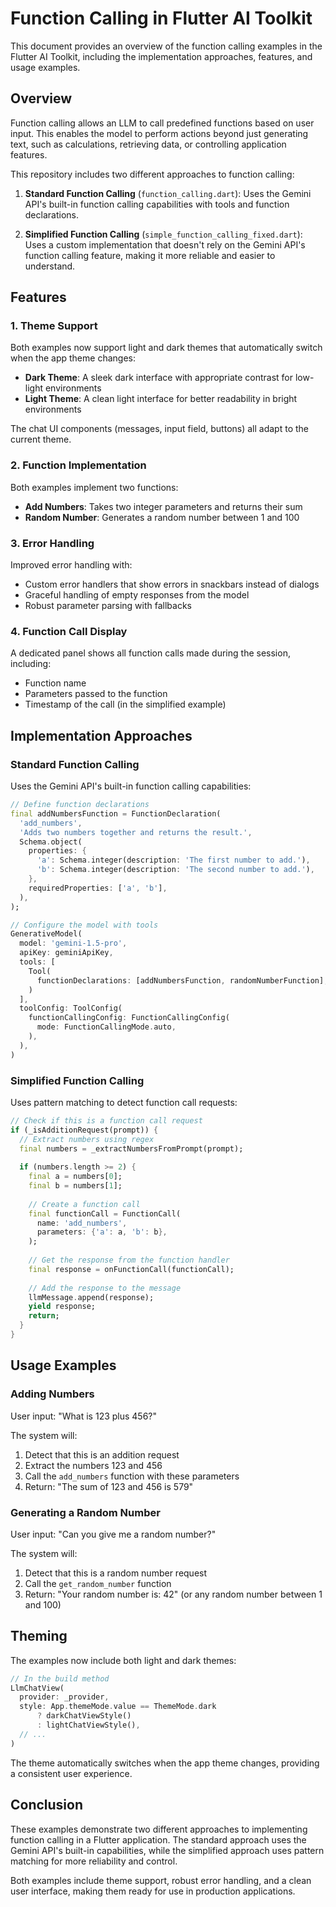 # Function Calling in Flutter AI Toolkit

This document provides an overview of the function calling examples in the Flutter AI Toolkit, including the implementation approaches, features, and usage examples.

## Overview

Function calling allows an LLM to call predefined functions based on user input. This enables the model to perform actions beyond just generating text, such as calculations, retrieving data, or controlling application features.

This repository includes two different approaches to function calling:

1. **Standard Function Calling** (`function_calling.dart`): Uses the Gemini API's built-in function calling capabilities with tools and function declarations.

2. **Simplified Function Calling** (`simple_function_calling_fixed.dart`): Uses a custom implementation that doesn't rely on the Gemini API's function calling feature, making it more reliable and easier to understand.

## Features

### 1. Theme Support

Both examples now support light and dark themes that automatically switch when the app theme changes:

- **Dark Theme**: A sleek dark interface with appropriate contrast for low-light environments
- **Light Theme**: A clean light interface for better readability in bright environments

The chat UI components (messages, input field, buttons) all adapt to the current theme.

### 2. Function Implementation

Both examples implement two functions:

- **Add Numbers**: Takes two integer parameters and returns their sum
- **Random Number**: Generates a random number between 1 and 100

### 3. Error Handling

Improved error handling with:

- Custom error handlers that show errors in snackbars instead of dialogs
- Graceful handling of empty responses from the model
- Robust parameter parsing with fallbacks

### 4. Function Call Display

A dedicated panel shows all function calls made during the session, including:

- Function name
- Parameters passed to the function
- Timestamp of the call (in the simplified example)

## Implementation Approaches

### Standard Function Calling

Uses the Gemini API's built-in function calling capabilities:

```dart
// Define function declarations
final addNumbersFunction = FunctionDeclaration(
  'add_numbers',
  'Adds two numbers together and returns the result.',
  Schema.object(
    properties: {
      'a': Schema.integer(description: 'The first number to add.'),
      'b': Schema.integer(description: 'The second number to add.'),
    },
    requiredProperties: ['a', 'b'],
  ),
);

// Configure the model with tools
GenerativeModel(
  model: 'gemini-1.5-pro',
  apiKey: geminiApiKey,
  tools: [
    Tool(
      functionDeclarations: [addNumbersFunction, randomNumberFunction],
    )
  ],
  toolConfig: ToolConfig(
    functionCallingConfig: FunctionCallingConfig(
      mode: FunctionCallingMode.auto,
    ),
  ),
)
```

### Simplified Function Calling

Uses pattern matching to detect function call requests:

```dart
// Check if this is a function call request
if (_isAdditionRequest(prompt)) {
  // Extract numbers using regex
  final numbers = _extractNumbersFromPrompt(prompt);
  
  if (numbers.length >= 2) {
    final a = numbers[0];
    final b = numbers[1];
    
    // Create a function call
    final functionCall = FunctionCall(
      name: 'add_numbers',
      parameters: {'a': a, 'b': b},
    );
    
    // Get the response from the function handler
    final response = onFunctionCall(functionCall);
    
    // Add the response to the message
    llmMessage.append(response);
    yield response;
    return;
  }
}
```

## Usage Examples

### Adding Numbers

User input: "What is 123 plus 456?"

The system will:
1. Detect that this is an addition request
2. Extract the numbers 123 and 456
3. Call the `add_numbers` function with these parameters
4. Return: "The sum of 123 and 456 is 579"

### Generating a Random Number

User input: "Can you give me a random number?"

The system will:
1. Detect that this is a random number request
2. Call the `get_random_number` function
3. Return: "Your random number is: 42" (or any random number between 1 and 100)

## Theming

The examples now include both light and dark themes:

```dart
// In the build method
LlmChatView(
  provider: _provider,
  style: App.themeMode.value == ThemeMode.dark
      ? darkChatViewStyle()
      : lightChatViewStyle(),
  // ...
)
```

The theme automatically switches when the app theme changes, providing a consistent user experience.

## Conclusion

These examples demonstrate two different approaches to implementing function calling in a Flutter application. The standard approach uses the Gemini API's built-in capabilities, while the simplified approach uses pattern matching for more reliability and control.

Both examples include theme support, robust error handling, and a clean user interface, making them ready for use in production applications.
